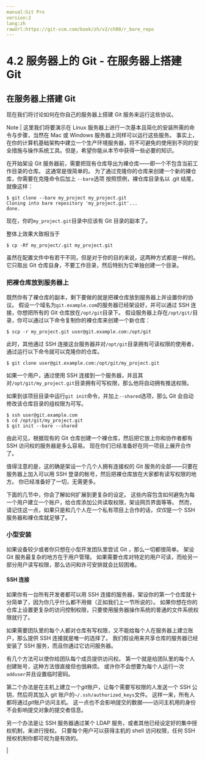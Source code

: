 ```yaml
---
manual:Git Pro
version:2
lang:zh
rawUrl:https://git-scm.com/book/zh/v2/ch00/r_bare_repo
---
```



# 4.2 服务器上的 Git - 在服务器上搭建 Git

## 在服务器上搭建 Git<a name="r_git_on_the_server"></a>


现在我们将讨论如何在你自己的服务器上搭建 Git 服务来运行这些协议。


Note | 这里我们将要演示在 Linux 服务器上进行一次基本且简化的安装所需的命令与步骤，当然在 Mac 或 Windows 服务器上同样可以运行这些服务。 事实上，在你的计算机基础架构中建立一个生产环境服务器，将不可避免的使用到不同的安全措施与操作系统工具。但是，希望你能从本节中获得一些必要的知识。 




在开始架设 Git 服务器前，需要把现有仓库导出为裸仓库——即一个不包含当前工作目录的仓库。 这通常是很简单的。 为了通过克隆你的仓库来创建一个新的裸仓库，你需要在克隆命令后加上 `--bare`选项 按照惯例，裸仓库目录名以 .git 结尾，就像这样：



```
$ git clone --bare my_project my_project.git
Cloning into bare repository 'my_project.git'...
done.
```




现在，你的`my_project.git`目录中应该有 Git 目录的副本了。




整体上效果大致相当于



```
$ cp -Rf my_project/.git my_project.git
```




虽然在配置文件中有若干不同，但是对于你的目的来说，这两种方式都是一样的。 它只取出 Git 仓库自身，不要工作目录，然后特别为它单独创建一个目录。



### 把裸仓库放到服务器上<a name="r_bare_repo"></a>


既然你有了裸仓库的副本，剩下要做的就是把裸仓库放到服务器上并设置你的协议。 假设一个域名为`git.example.com`的服务器已经架设好，并可以通过 SSH 连接，你想把所有的 Git 仓库放在`/opt/git`目录下。 假设服务器上存在`/opt/git/`目录，你可以通过以下命令复制你的裸仓库来创建一个新仓库：



```
$ scp -r my_project.git user@git.example.com:/opt/git
```




此时，其他通过 SSH 连接这台服务器并对`/opt/git`目录拥有可读权限的使用者，通过运行以下命令就可以克隆你的仓库。



```
$ git clone user@git.example.com:/opt/git/my_project.git
```




如果一个用户，通过使用 SSH 连接到一个服务器，并且其对`/opt/git/my_project.git`目录拥有可写权限，那么他将自动拥有推送权限。




如果到该项目目录中运行`git init`命令，并加上`--shared`选项，那么 Git 会自动修改该仓库目录的组权限为可写。



```
$ ssh user@git.example.com
$ cd /opt/git/my_project.git
$ git init --bare --shared
```




由此可见，根据现有的 Git 仓库创建一个裸仓库，然后把它放上你和协作者都有 SSH 访问权的服务器是多么容易。 现在你们已经准备好在同一项目上展开合作了。




值得注意的是，这的确是架设一个几个人拥有连接权的 Git 服务的全部——只要在服务器上加入可以用 SSH 登录的帐号，然后把裸仓库放在大家都有读写权限的地方。 你已经准备好了一切，无需更多。




下面的几节中，你会了解如何扩展到更复杂的设定。 这些内容包含如何避免为每一个用户建立一个账户，给仓库添加公共读取权限，架设网页界面等等。 然而，请记住这一点，如果只是和几个人在一个私有项目上合作的话，<em>仅仅</em>是一个 SSH 服务器和裸仓库就足够了。




### 小型安装<a name="_小型安装"></a>


如果设备较少或者你只想在小型开发团队里尝试 Git ，那么一切都很简单。 架设 Git 服务最复杂的地方在于用户管理。 如果需要仓库对特定的用户可读，而给另一部分用户读写权限，那么访问和许可安排就会比较困难。



#### SSH 连接<a name="_ssh_连接"></a>


如果你有一台所有开发者都可以用 SSH 连接的服务器，架设你的第一个仓库就十分简单了，因为你几乎什么都不用做（正如我们上一节所说的）。 如果你想在你的仓库上设置更复杂的访问控制权限，只要使用服务器操作系统的普通的文件系统权限就行了。




如果需要团队里的每个人都对仓库有写权限，又不能给每个人在服务器上建立账户，那么提供 SSH 连接就是唯一的选择了。 我们假设用来共享仓库的服务器已经安装了 SSH 服务，而且你通过它访问服务器。




有几个方法可以使你给团队每个成员提供访问权。 第一个就是给团队里的每个人创建账号，这种方法很直接但也很麻烦。 或许你不会想要为每个人运行一次`adduser`并且设置临时密码。




第二个办法是在主机上建立一个<em>git</em>账户，让每个需要写权限的人发送一个 SSH 公钥，然后将其加入 git 账户的`~/.ssh/authorized_keys`文件。 这样一来，所有人都将通过<em>git</em>账户访问主机。 这一点也不会影响提交的数据——访问主机用的身份不会影响提交对象的提交者信息。




另一个办法是让 SSH 服务器通过某个 LDAP 服务，或者其他已经设定好的集中授权机制，来进行授权。 只要每个用户可以获得主机的 shell 访问权限，任何 SSH 授权机制你都可视为是有效的。




|


